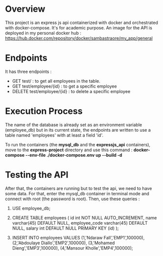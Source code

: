 # Overview
This project is an express js api containerized with docker and orchestrated with docker-compose. It's for academic purpose.
An image for the API is deployed in my personal docker hub : https://hub.docker.com/repository/docker/sambastraore/my_app/general

# Endpoints
It has three endpoints :
- GET test/ : to get all employees in the table.
- GET test/employee/{id} : to get a specific employee
- DELETE test/employee/{id} : to delete a specific employee


# Execution Process
The name of the database is already set as an environment variable (employee_db) but in its current state, the endpoints are written to use a table named 'employees' with at least a field 'id'.

To run the containers (the **mysql_db** and the **expressjs_api** containers), move to the **express-project** directory and use this command : **docker-compose --env-file ./docker-compose.env up --build -d**

# Testing the API
After that, the containers are running but to test the api, we need to have some data. 
For that, enter the mysql_db container in terminal mode and connect with root (the password is root). 
Then, use these queries : 
1) USE employee_db;
  
2) CREATE TABLE employees (
id int NOT NULL AUTO_INCREMENT,
name varchar(45) DEFAULT NULL,
employee_code varchar(45) DEFAULT NULL,
salary int DEFAULT NULL
PRIMARY KEY (id)
);

3) INSERT INTO employees VALUES 
(1,'Ndaraw Fall','EMP1',100000),
(2,'Abdoulaye Diallo','EMP2',100000),
(3,'Mohamed Dieng','EMP3',100000),
(4,'Mansour Kholle','EMP4',100000);
